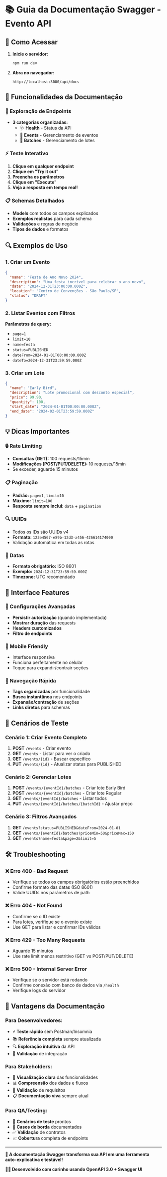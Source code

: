# 📚 Guia da Documentação Swagger - Evento API

## 🚀 Como Acessar

1. **Inicie o servidor:**
   ```bash
   npm run dev
   ```

2. **Abra no navegador:**
   ```
   http://localhost:3000/api/docs
   ```

## 🎯 Funcionalidades da Documentação

### **📖 Exploração de Endpoints**
- **3 categorias organizadas:**
  - 🩺 **Health** - Status da API
  - 📅 **Events** - Gerenciamento de eventos  
  - 🎫 **Batches** - Gerenciamento de lotes

### **⚡ Teste Interativo**
1. **Clique em qualquer endpoint**
2. **Clique em "Try it out"**
3. **Preencha os parâmetros**
4. **Clique em "Execute"**
5. **Veja a resposta em tempo real!**

### **📋 Schemas Detalhados**
- **Models** com todos os campos explicados
- **Exemplos realistas** para cada schema
- **Validações** e regras de negócio
- **Tipos de dados** e formatos

## 🔍 **Exemplos de Uso**

### **1. Criar um Evento**
```json
{
  "name": "Festa de Ano Novo 2024",
  "description": "Uma festa incrível para celebrar o ano novo",
  "date": "2024-12-31T23:00:00.000Z",
  "location": "Centro de Convenções - São Paulo/SP",
  "status": "DRAFT"
}
```

### **2. Listar Eventos com Filtros**
**Parâmetros de query:**
- `page=1`
- `limit=10`
- `name=festa`
- `status=PUBLISHED`
- `dateFrom=2024-01-01T00:00:00.000Z`
- `dateTo=2024-12-31T23:59:59.000Z`

### **3. Criar um Lote**
```json
{
  "name": "Early Bird",
  "description": "Lote promocional com desconto especial",
  "price": 99.90,
  "quantity": 100,
  "start_date": "2024-01-01T00:00:00.000Z",
  "end_date": "2024-02-01T23:59:59.000Z"
}
```

## 💡 **Dicas Importantes**

### **🔒 Rate Limiting**
- **Consultas (GET):** 100 requests/15min
- **Modificações (POST/PUT/DELETE):** 10 requests/15min
- Se exceder, aguarde 15 minutos

### **📋 Paginação**
- **Padrão:** `page=1`, `limit=10`
- **Máximo:** `limit=100`
- **Resposta sempre inclui:** `data` + `pagination`

### **🔍 UUIDs**
- Todos os IDs são UUIDs v4
- **Formato:** `123e4567-e89b-12d3-a456-426614174000`
- Validação automática em todas as rotas

### **📅 Datas**
- **Formato obrigatório:** ISO 8601
- **Exemplo:** `2024-12-31T23:59:59.000Z`
- **Timezone:** UTC recomendado

## 🎨 **Interface Features**

### **🔧 Configurações Avançadas**
- **Persistir autorização** (quando implementada)
- **Mostrar duração** das requests
- **Headers customizados**
- **Filtro de endpoints**

### **📱 Mobile Friendly**
- Interface responsiva
- Funciona perfeitamente no celular
- Toque para expandir/contrair seções

### **🎯 Navegação Rápida**
- **Tags organizadas** por funcionalidade
- **Busca instantânea** nos endpoints
- **Expansão/contração** de seções
- **Links diretos** para schemas

## 🚀 **Cenários de Teste**

### **Cenário 1: Criar Evento Completo**
1. **POST** `/events` - Criar evento
2. **GET** `/events` - Listar para ver o criado
3. **GET** `/events/{id}` - Buscar específico
4. **PUT** `/events/{id}` - Atualizar status para PUBLISHED

### **Cenário 2: Gerenciar Lotes**
1. **POST** `/events/{eventId}/batches` - Criar lote Early Bird
2. **POST** `/events/{eventId}/batches` - Criar lote Regular
3. **GET** `/events/{eventId}/batches` - Listar todos
4. **PUT** `/events/{eventId}/batches/{batchId}` - Ajustar preço

### **Cenário 3: Filtros Avançados**
1. **GET** `/events?status=PUBLISHED&dateFrom=2024-01-01`
2. **GET** `/events/{eventId}/batches?priceMin=50&priceMax=150`
3. **GET** `/events?name=festa&page=2&limit=5`

## 🛠️ **Troubleshooting**

### **❌ Erro 400 - Bad Request**
- Verifique se todos os campos obrigatórios estão preenchidos
- Confirme formato das datas (ISO 8601)
- Valide UUIDs nos parâmetros de path

### **❌ Erro 404 - Not Found**
- Confirme se o ID existe
- Para lotes, verifique se o evento existe
- Use GET para listar e confirmar IDs válidos

### **❌ Erro 429 - Too Many Requests**
- Aguarde 15 minutos
- Use rate limit menos restritivo (GET vs POST/PUT/DELETE)

### **❌ Erro 500 - Internal Server Error**
- Verifique se o servidor está rodando
- Confirme conexão com banco de dados via `/health`
- Verifique logs do servidor

## 🎉 **Vantagens da Documentação**

### **Para Desenvolvedores:**
- ⚡ **Teste rápido** sem Postman/Insomnia
- 📚 **Referência completa** sempre atualizada
- 🔍 **Exploração intuitiva** da API
- 🧪 **Validação** de integração

### **Para Stakeholders:**
- 👀 **Visualização clara** das funcionalidades
- 📊 **Compreensão** dos dados e fluxos
- 🎯 **Validação** de requisitos
- 📋 **Documentação viva** sempre atual

### **Para QA/Testing:**
- 🧪 **Cenários de teste** prontos
- 🔄 **Casos de borda** documentados
- ✅ **Validação** de contratos
- 📈 **Cobertura** completa de endpoints

---

**🎯 A documentação Swagger transforma sua API em uma ferramenta auto-explicativa e testável!**

**👨‍💻 Desenvolvido com carinho usando OpenAPI 3.0 + Swagger UI**